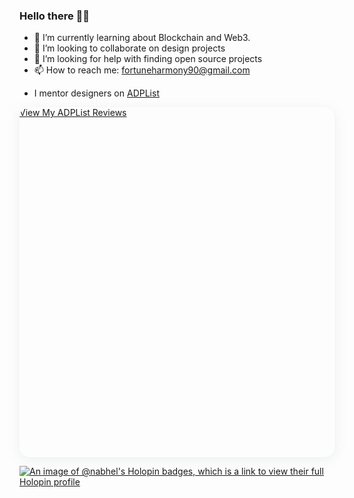 ### Hello there 🙋‍♀️

- 🌱 I’m currently learning about Blockchain and Web3.
- 👯 I’m looking to collaborate on design projects
- 🤔 I’m looking for help with finding open source projects
- 📫 How to reach me: fortuneharmony90@gmail.com

<!--
**Nabhel/Nabhel** is a ✨ _special_ ✨ repository because its `README.md` (this file) appears on your GitHub profile.

Here are some ideas to get you started:


-->
- I mentor designers on [ADPList](https://adplist.org/mentors/fortune-nabhel-harmony)
  <!--
  **just some space
  -->
 <a href="https://adplist.org/widgets/reviews?src=fortune-nabhel-harmony" style="display: block; height: 560px; box-shadow: rgba(142, 151, 158, 0.15) 0px 4px 19px 0px; border-radius: 16px; overflow: hidden; width: 100%; max-width: 650px;">
View My ADPList Reviews
</a>


 <!--
  **just some space
  -->

[![An image of @nabhel's Holopin badges, which is a link to view their full Holopin profile](https://holopin.me/nabhel)](https://holopin.io/@nabhel)
